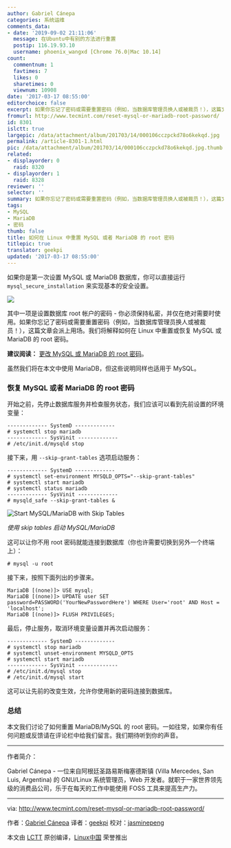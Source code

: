 ```yaml
---
author: Gabriel Cánepa
categories: 系统运维
comments_data:
- date: '2019-09-02 21:11:06'
  message: 在Ubuntu中有别的方法进行重置
  postip: 116.19.93.10
  username: phoenix_wangxd [Chrome 76.0|Mac 10.14]
count:
  commentnum: 1
  favtimes: 7
  likes: 0
  sharetimes: 0
  viewnum: 10908
date: '2017-03-17 08:55:00'
editorchoice: false
excerpt: 如果你忘记了密码或需要重置密码（例如，当数据库管理员换人或被裁员！），这篇文章会派上用场。
fromurl: http://www.tecmint.com/reset-mysql-or-mariadb-root-password/
id: 8301
islctt: true
largepic: /data/attachment/album/201703/14/000106cczpckd78o6kekqd.jpg
permalink: /article-8301-1.html
pic: /data/attachment/album/201703/14/000106cczpckd78o6kekqd.jpg.thumb.jpg
related:
- displayorder: 0
  raid: 8320
- displayorder: 1
  raid: 8328
reviewer: ''
selector: ''
summary: 如果你忘记了密码或需要重置密码（例如，当数据库管理员换人或被裁员！），这篇文章会派上用场。
tags:
- MySQL
- MariaDB
- 密码
thumb: false
title: 如何在 Linux 中重置 MySQL 或者 MariaDB 的 root 密码
titlepic: true
translator: geekpi
updated: '2017-03-17 08:55:00'
---
```


如果你是第一次设置 MySQL 或 MariaDB 数据库，你可以直接运行 `mysql_secure_installation` 来实现基本的安全设置。


![](/data/attachment/album/201703/14/000106cczpckd78o6kekqd.jpg)


其中一项是设置数据库 root 帐户的密码 - 你必须保持私密，并仅在绝对需要时使用。如果你忘记了密码或需要重置密码（例如，当数据库管理员换人或被裁员！），这篇文章会派上用场。我们将解释如何在 Linux 中重置或恢复 MySQL 或 MariaDB 的 root 密码。


**建议阅读：** [更改 MySQL 或 MariaDB 的 root 密码](/article-8328-1.html)。


虽然我们将在本文中使用 MariaDB，但这些说明同样也适用于 MySQL。


### 恢复 MySQL 或者 MariaDB 的 root 密码


开始之前，先停止数据库服务并检查服务状态，我们应该可以看到先前设置的环境变量：



```
------------- SystemD ------------- 
# systemctl stop mariadb
------------- SysVinit -------------
# /etc/init.d/mysqld stop

```

接下来，用 `--skip-grant-tables` 选项启动服务：



```
------------- SystemD ------------- 
# systemctl set-environment MYSQLD_OPTS="--skip-grant-tables"
# systemctl start mariadb
# systemctl status mariadb
------------- SysVinit -------------
# mysqld_safe --skip-grant-tables &

```

![Start MySQL/MariaDB with Skip Tables](/data/attachment/album/201703/14/000113efeknu7t34ke3b34.png)


*使用 skip tables 启动 MySQL/MariaDB*


这可以让你不用 root 密码就能连接到数据库（你也许需要切换到另外一个终端上）：



```
# mysql -u root

```

接下来，按照下面列出的步骤来。



```
MariaDB [(none)]> USE mysql;
MariaDB [(none)]> UPDATE user SET password=PASSWORD('YourNewPasswordHere') WHERE User='root' AND Host = 'localhost';
MariaDB [(none)]> FLUSH PRIVILEGES;

```

最后，停止服务，取消环境变量设置并再次启动服务：



```
------------- SystemD ------------- 
# systemctl stop mariadb
# systemctl unset-environment MYSQLD_OPTS
# systemctl start mariadb
------------- SysVinit -------------
# /etc/init.d/mysql stop
# /etc/init.d/mysql start

```

这可以让先前的改变生效，允许你使用新的密码连接到数据库。


### 总结


本文我们讨论了如何重置 MariaDB/MySQL 的 root 密码。一如往常，如果你有任何问题或反馈请在评论栏中给我们留言。我们期待听到你的声音。




---


作者简介：


Gabriel Cánepa - 一位来自阿根廷圣路易斯梅塞德斯镇 (Villa Mercedes, San Luis, Argentina) 的 GNU/Linux 系统管理员，Web 开发者。就职于一家世界领先级的消费品公司，乐于在每天的工作中能使用 FOSS 工具来提高生产力。




---


via: <http://www.tecmint.com/reset-mysql-or-mariadb-root-password/>


作者：[Gabriel Cánepa](http://www.tecmint.com/author/gacanepa/) 译者：[geekpi](https://github.com/geekpi) 校对：[jasminepeng](https://github.com/jasminepeng)


本文由 [LCTT](https://github.com/LCTT/TranslateProject) 原创编译，[Linux中国](https://linux.cn/) 荣誉推出